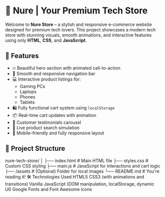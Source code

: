 # 🛒 Nure | Your Premium Tech Store

Welcome to **Nure Store** – a stylish and responsive e-commerce website designed for premium tech lovers. This project showcases a modern tech store with stunning visuals, smooth animations, and interactive features using only **HTML**, **CSS**, and **JavaScript**.

## 🌟 Features

- 🔥 Beautiful hero section with animated call-to-action
- 🧭 Smooth and responsive navigation bar
- 💻 Interactive product listings for:
  - Gaming PCs
  - Laptops
  - Phones
  - Tablets
- 🛍️ Fully functional cart system using `localStorage`
- 📦 Real-time cart updates with animation
- 💬 Customer testimonials carousel
- 🔎 Live product search simulation
- 📱 Mobile-friendly and fully responsive layout

## 📂 Project Structure
nure-tech-store/
│
├── index.html # Main HTML file
├── styles.css # Custom CSS styling
├── main.js # JavaScript for interactions and cart logic
├── /assets # (Optional) Folder for local images
└── README.md # You're reading it!
🛠️ Technologies Used
HTML5
CSS3 (with animations and transitions)
Vanilla JavaScript (DOM manipulation, localStorage, dynamic UI)
Google Fonts and Font Awesome icons
